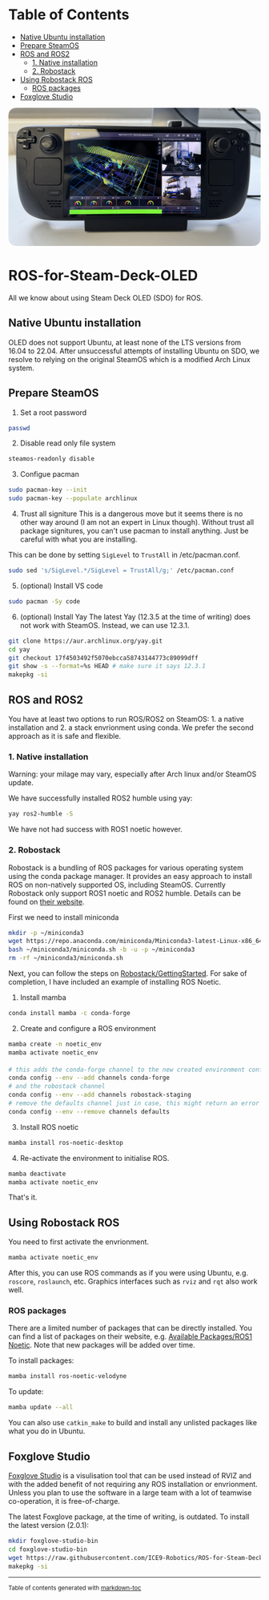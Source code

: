 # Table of Contents
- [Native Ubuntu installation](#native-ubuntu-installation)
- [Prepare SteamOS](#prepare-steamos)
- [ROS and ROS2](#ros-and-ros2)
  * [1. Native installation](#1-native-installation)
  * [2. Robostack](#2-robostack)
- [Using Robostack ROS](#using-robostack-ros)
  * [ROS packages](#ros-packages)
- [Foxglove Studio](#foxglove-studio)

![foxglove_on_steamdeck.jpeg](files/foxglove_on_steamdeck.png)

# ROS-for-Steam-Deck-OLED
All we know about using Steam Deck OLED (SDO) for ROS.

## Native Ubuntu installation
OLED does not support Ubuntu, at least none of the LTS versions from 16.04 to 22.04. After unsuccessful attempts of installing Ubuntu on SDO, we resolve to relying on the original SteamOS which is a modified Arch Linux system.

## Prepare SteamOS
1. Set a root password
```sh
passwd
```

2. Disable read only file system
```sh
steamos-readonly disable
```

3. Configue pacman
```sh
sudo pacman-key --init
sudo pacman-key --populate archlinux
```

4. Trust all signiture
This is a dangerous move but it seems there is no other way around (I am not an expert in Linux though). Without trust all package signitures, you can't use pacman to install anything. Just be careful with what you are installing.

This can be done by setting `SigLevel` to `TrustAll` in /etc/pacman.conf.
```sh
sudo sed 's/SigLevel.*/SigLevel = TrustAll/g;' /etc/pacman.conf
```

5. (optional) Install VS code
```sh
sudo pacman -Sy code
```

6. (optional) Install Yay
The latest Yay (12.3.5 at the time of writing) does not work with SteamOS. Instead, we can use 12.3.1.
```sh
git clone https://aur.archlinux.org/yay.git
cd yay
git checkout 17f4503492f5070ebcca58743144773c89099dff
git show -s --format=%s HEAD # make sure it says 12.3.1
makepkg -si
```

## ROS and ROS2
You have at least two options to run ROS/ROS2 on SteamOS: 1. a native installation and 2. a stack envrionment using conda. We prefer the second approach as it is safe and flexible.

### 1. Native installation
Warning: your milage may vary, especially after Arch linux and/or SteamOS update.

We have successfully installed ROS2 humble using yay:
```sh
yay ros2-humble -S
```

We have not had success with ROS1 noetic however.

### 2. Robostack
Robostack is a bundling of ROS packages for various operating system using the conda package manager. It provides an easy approach to install ROS on non-natively supported OS, including SteamOS. Currently Robostack only support ROS1 noetic and ROS2 humble. Details can be found on [their website](https://robostack.github.io).

First we need to install miniconda
```sh
mkdir -p ~/miniconda3
wget https://repo.anaconda.com/miniconda/Miniconda3-latest-Linux-x86_64.sh -O ~/miniconda3/miniconda.sh
bash ~/miniconda3/miniconda.sh -b -u -p ~/miniconda3
rm -rf ~/miniconda3/miniconda.sh
```

Next, you can follow the steps on [Robostack/GettingStarted](https://robostack.github.io/GettingStarted.html#__tabbed_1_1). For sake of completion, I have included an example of installing ROS Noetic.
1. Install mamba
```sh
conda install mamba -c conda-forge
```

2. Create and configure a ROS environment
```sh
mamba create -n noetic_env
mamba activate noetic_env

# this adds the conda-forge channel to the new created environment configuration 
conda config --env --add channels conda-forge
# and the robostack channel
conda config --env --add channels robostack-staging
# remove the defaults channel just in case, this might return an error if it is not in the list which is ok
conda config --env --remove channels defaults
```

3. Install ROS noetic
```sh
mamba install ros-noetic-desktop
```

4. Re-activate the environment to initialise ROS.
```sh
mamba deactivate
mamba activate noetic_env
```

That's it.

## Using Robostack ROS
You need to first activate the envrionment.
```sh
mamba activate noetic_env
```
After this, you can use ROS commands as if you were using Ubuntu, e.g. `roscore`, `roslaunch`, etc. Graphics interfaces such as `rviz` and `rqt` also work well.

### ROS packages
There are a limited number of packages that can be directly installed. You can find a list of packages on their website, e.g. [Available Packages/ROS1 Noetic](https://robostack.github.io/noetic.html). Note that new packages will be added over time.

To install packages:
```sh
mamba install ros-noetic-velodyne
```

To update:
```sh
mamba update --all
```

You can also use `catkin_make` to build and install any unlisted packages like what you do in Ubuntu.

## Foxglove Studio
[Foxglove Studio](https://app.foxglove.dev) is a visulisation tool that can be used instead of RVIZ and with the added benefit of not requiring any ROS installation or envrionment. Unless you plan to use the software in a large team with a lot of teamwise co-operation, it is free-of-charge.

The latest Foxglove package, at the time of writing, is outdated. To install the latest version (2.0.1):
```sh
mkdir foxglove-studio-bin
cd foxglove-studio-bin
wget https://raw.githubusercontent.com/ICE9-Robotics/ROS-for-Steam-Deck-OLED/main/files/pkgbuild_foxglove -O PKGBUILD
makepkg -si
```

----
<sup>Table of contents generated with <a href='http://ecotrust-canada.github.io/markdown-toc/'>markdown-toc</a></sup>
